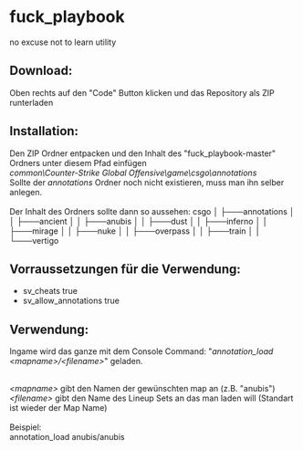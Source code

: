 # fuck_playbook
no excuse not to learn utility

<!-- TextPositionOffset = [ 
    Distance to Player (value < 0 = closer), 
    Left/Right (value > 0 = right), 
    Height (value > 0 = higher)] -->

## Download:
Oben rechts auf den "Code" Button klicken und das Repository als ZIP runterladen

## Installation:
Den ZIP Ordner entpacken und den Inhalt des "fuck_playbook-master" Ordners unter diesem Pfad einfügen<br>
    *common\Counter-Strike Global Offensive\game\csgo\annotations*<br>
Sollte der *annotations* Ordner noch nicht existieren, muss man ihn selber anlegen.<br>
<br>
Der Inhalt des Ordners sollte dann so aussehen:
csgo
│   ├───annotations
│   │   ├───ancient
│   │   ├───anubis
│   │   ├───dust
│   │   ├───inferno
│   │   ├───mirage
│   │   ├───nuke
│   │   ├───overpass
│   │   ├───train
│   │   └───vertigo

## Vorraussetzungen für die Verwendung:<br>
 - sv_cheats true
 - sv_allow_annotations true


## Verwendung:
Ingame wird das ganze mit dem Console Command: "*annotation_load &lt;mapname&gt;/&lt;filename&gt;*" geladen.<br><br>

*&lt;mapname&gt;* gibt den Namen der gewünschten map an (z.B. "anubis")<br>
*&lt;filename&gt;* gibt den Name des Lineup Sets an das man laden will (Standart ist wieder der Map Name)
<br>
<br>
Beispiel:<br>
annotation_load anubis/anubis
